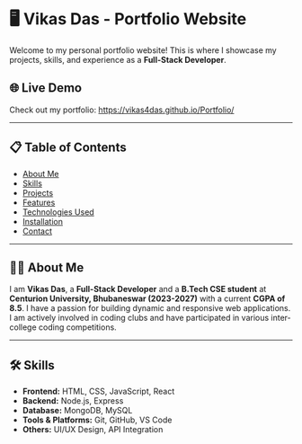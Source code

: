# 🖥️ Vikas Das - Portfolio Website

Welcome to my personal portfolio website! This is where I showcase my projects, skills, and experience as a **Full-Stack Developer**.

## 🌐 Live Demo
Check out my portfolio: https://vikas4das.github.io/Portfolio/

---

## 📋 Table of Contents
- [About Me](#about-me)
- [Skills](#skills)
- [Projects](#projects)
- [Features](#features)
- [Technologies Used](#technologies-used)
- [Installation](#installation)
- [Contact](#contact)

---

## 👨‍💻 About Me
I am **Vikas Das**, a **Full-Stack Developer** and a **B.Tech CSE student** at **Centurion University, Bhubaneswar (2023-2027)** with a current **CGPA of 8.5**. I have a passion for building dynamic and responsive web applications. I am actively involved in coding clubs and have participated in various inter-college coding competitions.

---

## 🛠️ Skills
- **Frontend:** HTML, CSS, JavaScript, React
- **Backend:** Node.js, Express
- **Database:** MongoDB, MySQL
- **Tools & Platforms:** Git, GitHub, VS Code
- **Others:** UI/UX Design, API Integration

